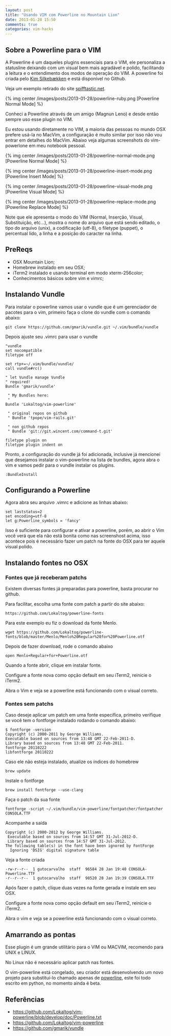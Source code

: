 ```yaml
---
layout: post
title: "Usando VIM com Powerline no Mountain Lion"
date: 2013-01-28 15:50
comments: true
categories: vim-hacks
---
```


## Sobre a Powerline para o VIM

A Powerline é um daqueles plugins essenciais para o VIM, ele personaliza a statusline  deixando com um visual bem mais agradável e polido, facilitando a leitura e o entendimento dos modos de operação do VIM. A powerline foi criada pelo [Kim Silkebækken](https://github.com/Lokaltog) e está disponível no Github.

Veja um exemplo retirado do site [spifftastic.net](http://www.spifftastic.net/).

{% img center /images/posts/2013-01-28/powerline-ruby.png [Powerline Normal Mode] %}

Conheci a Powerline através de um amigo (Magnun Leno) e desde então sempre uso esse plugin no VIM.

Eu estou usando diretamente no VIM, a maioria das pessoas no mundo OSX prefere usá-la no MacVim, a configuração é muito similar por isso não vou entrar em detalhes do MacVim. Abaixo veja algumas screenshots do vim-powerlone em meu notebook pessoal.

{% img center /images/posts/2013-01-28/powerline-normal-mode.png [Powerline Normal Mode] %}

{% img center /images/posts/2013-01-28/powerline-insert-mode.png [Powerline Insert Mode] %}

{% img center /images/posts/2013-01-28/powerline-visual-mode.png [Powerline Visual Mode] %}

{% img center /images/posts/2013-01-28/powerline-replace-mode.png [Powerline Replace Mode] %}

Note que ele apresenta o modo do VIM (Normal, Inserção, Visual, Substituição, etc…), mostra o nome do arquivo que está sendo editado, o tipo do arquivo (unix), a codificação (utf-8), o filetype (puppet), o percentual lido, a linha e a posição do caracter na linha.

## PreReqs

* OSX Mountain Lion;
* Homebrew instalado em seu OSX;
* iTerm2 instalado e usando terminal em modo xterm-256color;
* Conhecimentos básicos sobre vim e vimrc;

## Instalando Vundle

Para instalar o powerline vamos usar o vundle que é um gerenciador de pacotes para o vim, primeiro faça o clone do vundle com o comando abaixo:

    git clone https://github.com/gmarik/vundle.git ~/.vim/bundle/vundle

Depois ajuste seu .vimrc para usar o vundle

```
"vundle
set nocompatible
filetype off

set rtp+=~/.vim/bundle/vundle/
call vundle#rc()

" let Vundle manage Vundle
" required! 
Bundle 'gmarik/vundle'

 " My Bundles here:
 "
Bundle 'Lokaltog/vim-powerline'

 " original repos on github
 " Bundle 'tpope/vim-rails.git'

 " non github repos
 " Bundle 'git://git.wincent.com/command-t.git'
 
filetype plugin on
filetype plugin indent on
```
Pronto, a configuração do vundle já foi adicionada, inclusive já mencionei que desejamos instalar o vim-powerline na lista de bundles, agora abra o vim e vamos pedir para o vundle instalar os plugins.

    :BundleInstall

## Configurando a Powerline

Agora abra seu arquivo .vimrc e adicione as linhas abaixo:

```
set laststatus=2
set encoding=utf-8
let g:Powerline_symbols = 'fancy'
```
Isso é suficiente para configurar e ativar a powerline, porém, ao abrir o Vim você verá que ela não está bonita como nas screenshost acima, isso acontece pois é necessário fazer um patch na fonte do OSX para ter aquele visual polido.

## Instalando fontes no OSX

### Fontes que já receberam patchs

Existem diversas fontes já preparadas para powerline, basta procurar no github. 

Para facilitar, escolha uma fonte com patch a partir do site abaixo:

    https://github.com/Lokaltog/powerline-fonts
 
Para este exemplo eu fiz o download da fonte Menlo.

    wget https://github.com/Lokaltog/powerline-fonts/blob/master/Menlo/Menlo%20Regular%20for%20Powerline.otf

Depois de fazer download, rode o comando abaixo

    open Menlo+Regular+for+Powerline.otf
     
Quando a fonte abrir, clique em instalar fonte.

Configure a fonte nova como opção default em seu iTerm2, reinicie o iTerm2.

Abra o Vim e veja se a powerline está funcionando com o visual correto.

### Fontes sem patchs

Caso deseje aplicar um patch em uma fonte específica, primeiro verifique se você tem o fontforge instalado rodando o comando abaixo:

```
$ fontforge -version
Copyright (c) 2000-2011 by George Williams.
Executable based on sources from 13:48 GMT 22-Feb-2011-D.
Library based on sources from 13:48 GMT 22-Feb-2011.
fontforge 20110222
libfontforge 20110222
```

Caso ele não esteja instalado, atualize os índices do homebrew

    brew update

Instale o fontforge

    brew install fontforge --use-clang

Faça o patch da sua fonte

    fontforge -script ~/.vim/bundle/vim-powerline/fontpatcher/fontpatcher CONSOLA.TTF 
    
Acompanhe a saída    

```    
Copyright (c) 2000-2012 by George Williams.
 Executable based on sources from 14:57 GMT 31-Jul-2012-D.
 Library based on sources from 14:57 GMT 31-Jul-2012.
The following table(s) in the font have been ignored by FontForge
  Ignoring 'DSIG' digital signature table
```

Veja a fonte criada

    -rw-r--r--  1 gutocarvalho  staff  96584 28 Jan 19:40 CONSOLA-Powerline.TTF
    -r--r--r--  1 gutocarvalho  staff  98520 28 Jan 19:39 CONSOLA.TTF

Após fazer o patch, clique duas vezes na fonte gerada e instale em seu OSX.

Configure a fonte nova como opção default em seu iTerm2, reinicie o iTerm2.

Abra o vim e veja se a powerline está funcionando com o visual correto.

## Amarrando as pontas

Esse plugin é um grande utilitário para o VIM ou MACVIM, recomendo para UNIX e LINUX.

No Linux não é necessário aplicar patch nas fontes.

O vim-powerline está congelado, seu criador está desenvolvendo um novo projeto para substituí-lo chamado apenas de [powerline](https://github.com/Lokaltog/powerline), este foi todo escrito em python, no momento ainda é beta.

## Referências

* https://github.com/Lokaltog/vim-powerline/blob/develop/doc/Powerline.txt
* https://github.com/Lokaltog/vim-powerline
* https://github.com/gmarik/vundle



